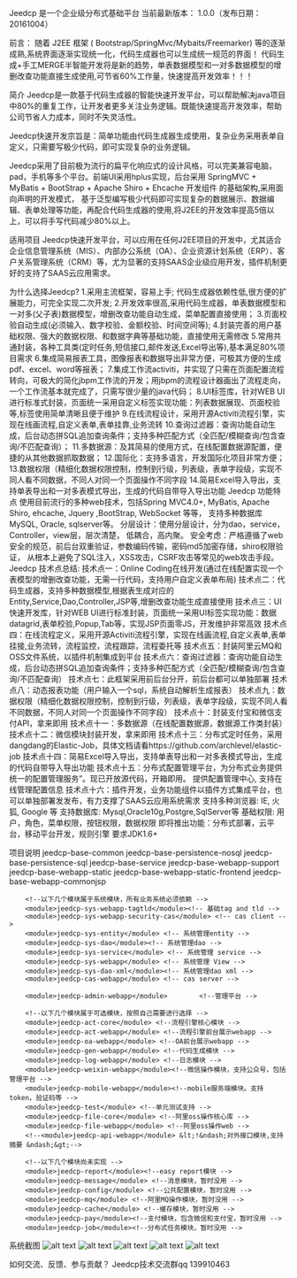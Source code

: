 Jeedcp 是一个企业级分布式基础平台
当前最新版本： 1.0.0（发布日期：20161004）

前言：
随着 J2EE 框架 ( Bootstrap/SpringMvc/Mybaits/Freemarker) 等的逐渐成熟,系统界面逐渐实现统一化，代码生成器也可以生成统一规范的界面！
代码生成+手工MERGE半智能开发将是新的趋势，单表数据模型和一对多数据模型的增删改查功能直接生成使用,可节省60%工作量，快速提高开发效率！！！

简介
Jeedcp是一款基于代码生成器的智能快速开发平台，可以帮助解决java项目中80%的重复工作，让开发者更多关注业务逻辑。既能快速提高开发效率，帮助公司节省人力成本，同时不失灵活性。

Jeedcp快速开发宗旨是：简单功能由代码生成器生成使用，复杂业务采用表单自定义，只需要写极少代码，即可实现复杂的业务逻辑。

Jeedcp采用了目前极为流行的扁平化响应式的设计风格，可以完美兼容电脑，pad，手机等多个平台。前端UI采用hplus实现，后台采用 SpringMVC + MyBatis + BootStrap + Apache Shiro + Ehcache 开发组件 的基础架构,采用面向声明的开发模式， 基于泛型编写极少代码即可实现复杂的数据展示、数据编辑、表单处理等功能，再配合代码生成器的使用,将J2EE的开发效率提高5倍以上，可以将手写代码减少80%以上。

适用项目
Jeedcp快速开发平台，可以应用在任何J2EE项目的开发中，尤其适合企业信息管理系统（MIS）、内部办公系统（OA）、企业资源计划系统（ERP）、客户关系管理系统（CRM）等，尤为显著的支持SAAS企业级应用开发，插件机制更好的支持了SAAS云应用需求。

为什么选择Jeedcp?
1.采用主流框架，容易上手; 代码生成器依赖性低,很方便的扩展能力，可完全实现二次开发;
2.开发效率很高,采用代码生成器，单表数据模型和一对多(父子表)数据模型，增删改查功能自动生成，菜单配置直接使用；
3.页面校验自动生成(必须输入、数字校验、金额校验、时间空间等);
4.封装完善的用户基础权限、强大的数据权限、和数据字典等基础功能，直接使用无需修改
5.常用共通封装，各种工具类(定时任务,短信接口,邮件发送,Excel导出等),基本满足80%项目需求
6.集成简易报表工具，图像报表和数据导出非常方便，可极其方便的生成pdf、excel、word等报表；
7.集成工作流activiti，并实现了只需在页面配置流程转向，可极大的简化jbpm工作流的开发；用jbpm的流程设计器画出了流程走向，一个工作流基本就完成了，只需写很少量的java代码；
8.UI标签库，针对WEB UI进行标准式封装，页面统一采用自定义标签实现功能：列表数据展现、页面校验等,标签使用简单清晰且便于维护
9.在线流程设计，采用开源Activiti流程引擎，实现在线画流程,自定义表单,表单挂靠,业务流转
10.查询过滤器：查询功能自动生成，后台动态拼SQL追加查询条件；支持多种匹配方式（全匹配/模糊查询/包含查询/不匹配查询）；
11.多数据源：及其简易的使用方式，在线配置数据源配置，便捷的从其他数据抓取数据；
12.国际化：支持多语言，开发国际化项目非常方便；
13.数据权限（精细化数据权限控制，控制到行级，列表级，表单字段级，实现不同人看不同数据，不同人对同一个页面操作不同字段
14.简易Excel导入导出，支持单表导出和一对多表模式导出，生成的代码自带导入导出功能
Jeedcp 功能特点
使用目前流行的多种web技术，包括Spring MVC4.0+, MyBatis, Apache Shiro, ehcache, Jquery ,BootStrap, WebSocket 等等，
支持多种数据库MySQL, Oracle, sqlserver等。 分层设计：使用分层设计，分为dao，service，Controller，view层，层次清楚，
低耦合，高内聚。 安全考虑：严格遵循了web安全的规范，前后台双重验证，参数编码传输，密码md5加密存储，shiro权限验证，
从根本上避免了SQL注入，XSS攻击，CSRF攻击等常见的web攻击手段。
Jeedcp 技术点总结:
技术点一：Online Coding在线开发(通过在线配置实现一个表模型的增删改查功能，无需一行代码，支持用户自定义表单布局)
技术点二：代码生成器，支持多种数据模型,根据表生成对应的Entity,Service,Dao,Controller,JSP等,增删改查功能生成直接使用
技术点三：UI快速开发库，针对WEB UI进行标准封装，页面统一采用UI标签实现功能：数据datagrid,表单校验,Popup,Tab等，实现JSP页面零JS，开发维护非常高效
技术点四：在线流程定义，采用开源Activiti流程引擎，实现在线画流程,自定义表单,表单挂接,业务流转，流程监控，流程跟踪，流程委托等
技术点五：封装阿里云MQ和OSS文件系统，以插件机制集成到平台
技术点六：查询过滤器：查询功能自动生成，后台动态拼SQL追加查询条件；支持多种匹配方式（全匹配/模糊查询/包含查询/不匹配查询）
技术点七：此框架采用前后台分开，前后台都可以单独部署
技术点八：动态报表功能（用户输入一个sql，系统自动解析生成报表）
技术点九：数据权限（精细化数据权限控制，控制到行级，列表级，表单字段级，实现不同人看不同数据，不同人对同一个页面操作不同字段）
技术点十：封装支付宝和微信支付API，拿来即用
技术点十一：多数据源（在线配置数据源，数据源工作类封装）
技术点十二：微信模块封装开发，拿来即用
技术点十三：分布式定时任务，采用dangdang的Elastic-Job，具体文档请看https://github.com/archlevel/elastic-job
技术点十四：简易Excel导入导出，支持单表导出和一对多表模式导出，生成的代码自带导入导出功能
技术点十五：分布式配置管理平台，为分布式业务提供统一的配置管理服务”。现已开放源代码，开箱即用。 提供配置管理中心, 支持在线管理配置信息
技术点十六：插件开发，业务功能组件以插件方式集成平台，也可以单独部署发发布，有力支撑了SAAS云应用系统需求
支持多种浏览器: IE, 火狐, Google 等
支持数据库: Mysql,Oracle10g,Postgre,SqlServer等
基础权限: 用户，角色，菜单权限，按钮权限，数据权限
即将推出功能：分布式部署，云平台，移动平台开发，规则引擎
要求JDK1.6+

项目说明
	<!--以下几个模块属于基础模块，所有业务系统必须依赖 -->
		<module>jeedcp-base-common</module>        <!--框架技术类库 -->
		<module>jeedcp-base-persistence-nosql</module> <!--MongoDB支持 -->
		<module>jeedcp-base-persistence-sql</module> <!--mysql等关系数据库支持 -->
		<module>jeedcp-base-service</module> <!--service层基础类和异常 -->
		<module>jeedcp-base-webapp-support</module> <!--基础webapp支持 -->
		<module>jeedcp-base-webapp-static</module> <!--前端静态类库，后台管理系统使用 -->
		<module>jeedcp-base-webapp-static-frontend</module> <!--前端打包类 -->
		<module>jeedcp-base-webapp-commonjsp</module> <!--共用jsp，大部分为管理系统使用 -->

		<!--以下几个模块属于系统模块，所有业务系统必须依赖 -->
		<module>jeedcp-sys-webapp-tagtld</module><!-- 基础tag and tld -->
		<module>jeedcp-sys-webapp-security-cas</module> <!-- cas client -->
		<module>jeedcp-sys-entity</module> <!-- 系统管理entity -->
		<module>jeedcp-sys-dao</module><!-- 系统管理dao -->
		<module>jeedcp-sys-service</module> <!-- 系统管理 service -->
		<module>jeedcp-sys-webapp</module> <!-- 系统管理 View -->
		<module>jeedcp-sys-dao-xml</module><!-- 系统管理dao xml -->
		<module>jeedcp-cas-webapp</module> <!-- cas server -->

		<module>jeedcp-admin-webapp</module>        <!--管理平台 -->

		<!--以下几个模块属于可选模块，按照自己需要进行选择 -->
		<module>jeedcp-act-core</module> <!--流程引擎核心模块 -->
		<module>jeedcp-act-webapp</module> <!--流程引擎前台展示webapp -->
		<module>jeedcp-oa-webapp</module> <!--OA前台展示webapp -->
		<module>jeedcp-gen-webapp</module> <!--代码生成模块 -->
		<module>jeedcp-log-webapp</module> <!--日志模块 -->
		<module>jeedcp-weixin-webapp</module><!--微信操作模块，支持公众号，包括管理平台 -->
		<module>jeedcp-mobile-webapp</module><!--mobile服务端模块。支持token，验证码等 -->
		<module>jeedcp-test</module> <!--单元测试支持 -->
		<module>jeedcp-file-core</module> <!--阿里oss操作核心库 -->
		<module>jeedcp-file-webapp</module> <!--阿里oss操作web -->
		<!--<module>jeedcp-api-webapp</module> &lt;!&ndash;对外接口模块,支持摘要 &ndash;&gt;-->

		<!--以下几个模块尚未实现 -->
		<module>jeedcp-report</module><!--easy report模块 -->
		<module>jeedcp-message</module> <!--消息模块，暂时没用 -->
		<module>jeedcp-config</module> <!--公共配置模块，暂时没用 -->
		<module>jeedcp-mq</module> <!--阿里MQ操作模块，暂时没用 -->
		<module>jeedcp-cache</module> <!--缓存模块，暂时没用 -->
		<module>jeedcp-pay</module><!--支付模块，包含微信和支付宝，暂时没用 -->
		<module>jeedcp-job</module><!--分布式任务模块，暂时没用 -->

系统截图
![alt text](http://7xsfg6.com1.z0.glb.clouddn.com/QQ%E5%9B%BE%E7%89%8720161010215626.png)
![alt text](http://7xsfg6.com1.z0.glb.clouddn.com/QQ%E5%9B%BE%E7%89%8720161011092027.png)
![alt text](http://7xsfg6.com1.z0.glb.clouddn.com/QQ%E5%9B%BE%E7%89%8720161011092114.png)
![alt text](http://7xsfg6.com1.z0.glb.clouddn.com/QQ%E5%9B%BE%E7%89%8720161011092150.png)
![alt text](http://7xsfg6.com1.z0.glb.clouddn.com/QQ%E5%9B%BE%E7%89%8720161011092130.png)


如何交流、反馈、参与贡献？
Jeedcp技术交流群qq 139910463


